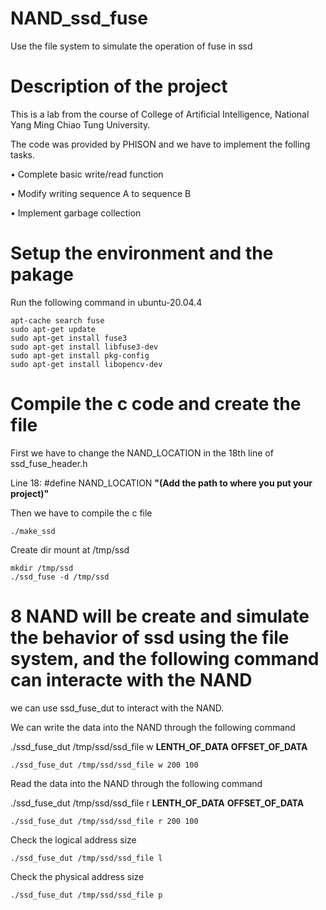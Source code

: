 # NAND_ssd_fuse
Use the file system to simulate the operation of fuse in ssd

# Description of the project
This is a lab from the course of College of Artificial Intelligence, National Yang Ming Chiao Tung University.

The code was provided by PHISON and we have to implement the folling tasks.

• Complete basic write/read function

• Modify writing sequence A to sequence B

• Implement garbage collection

# Setup the environment and the pakage

Run the following command in ubuntu-20.04.4

    apt-cache search fuse
    sudo apt-get update
    sudo apt-get install fuse3
    sudo apt-get install libfuse3-dev
    sudo apt-get install pkg-config
    sudo apt-get install libopencv-dev


# Compile the c code and create the file

First we have to change the NAND_LOCATION in the 18th line of ssd_fuse_header.h

Line 18:  #define NAND_LOCATION  **"(Add the path to where you  put your project)"** 

Then we have to compile the c file

    ./make_ssd

Create dir mount at /tmp/ssd

    mkdir /tmp/ssd
    ./ssd_fuse -d /tmp/ssd

# 8 NAND will be create and simulate the behavior of ssd using the file system, and the following command can interacte with the NAND

we can use ssd_fuse_dut to interact with the NAND.

We can write the data into the NAND through the following command

./ssd_fuse_dut /tmp/ssd/ssd_file w **LENTH_OF_DATA** **OFFSET_OF_DATA**   

    ./ssd_fuse_dut /tmp/ssd/ssd_file w 200 100

Read the data into the NAND through the following command

./ssd_fuse_dut /tmp/ssd/ssd_file r **LENTH_OF_DATA** **OFFSET_OF_DATA**   

    ./ssd_fuse_dut /tmp/ssd/ssd_file r 200 100

Check the logical address size

    ./ssd_fuse_dut /tmp/ssd/ssd_file l

Check the physical address size

    ./ssd_fuse_dut /tmp/ssd/ssd_file p





